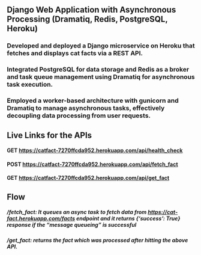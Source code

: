 ## Django Web Application with Asynchronous Processing (Dramatiq, Redis, PostgreSQL, Heroku)
### Developed and deployed a Django microservice on Heroku that fetches and displays cat facts via a REST API.
### Integrated PostgreSQL for data storage and Redis as a broker and task queue management using Dramatiq for asynchronous task execution.
### Employed a worker-based architecture with gunicorn and Dramatiq to manage asynchronous tasks, effectively decoupling data processing from user requests.

## Live Links for the APIs
#### GET https://catfact-7270ffcda952.herokuapp.com/api/health_check
#### POST https://catfact-7270ffcda952.herokuapp.com/api/fetch_fact
#### GET https://catfact-7270ffcda952.herokuapp.com/api/get_fact

## Flow
##### /fetch_fact: It queues an async task to fetch data from https://cat-fact.herokuapp.com/facts endpoint and it returns {‘success’: True} response if the “message queueing” is successful
##### /get_fact: returns the fact which was processed after hitting the above API.


